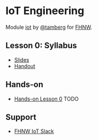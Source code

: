 # IoT Engineering
Module [iot](https://www.fhnw.ch/de/studium/module/9280188) by [@tamberg](https://twitter.com/tamberg) for [FHNW](https://www.fhnw.ch/).

## Lesson 0: Syllabus
- [Slides](http://www.tamberg.org/fhnw/2019/IoT00Syllabus.pdf)
- [Handout](http://www.tamberg.org/fhnw/2019/IoT00SyllabusHandout.pdf)

## Hands-on
- [Hands-on Lesson 0](../../../../fhnw-iot-work-00/blob/master/README.md) TODO

## Support
- [FHNW IoT Slack](https://fhnw-iot.slack.com/)
